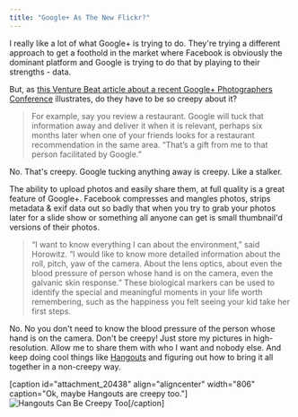 ```yaml
---
title: "Google+ As The New Flickr?"
---
```

<p>I really like a lot of what Google+ is trying to do. They're trying a different approach to get a foothold in the market where Facebook is obviously the dominant platform and Google is trying to do that by playing to their strengths - data.</p>
<p>But, as <a href="http://venturebeat.com/2012/05/22/google-wants-to-be-your-new-flickr">this Venture Beat article about a recent Google+ Photographers Conference</a> illustrates, do they have to be so creepy about it?</p>
<blockquote><p>
  For example, say you review a restaurant. Google will tuck that information away and deliver it when it is relevant, perhaps six months later when one of your friends looks for a restaurant recommendation in the same area. “That’s a gift from me to that person facilitated by Google.”
</p></blockquote>
<p>No. That's creepy. Google tucking anything away is creepy. Like a stalker.</p>
<p>The ability to upload photos and easily share them, at full quality is a great feature of Google+. Facebook compresses and mangles photos, strips metadata &amp; exif data out so badly that when you try to grab your photos later for a slide show or something all anyone can get is small thumbnail'd versions of their photos.</p>
<blockquote><p>
  “I want to know everything I can about the environment,” said Horowitz. “I would like to know more detailed information about the roll, pitch, yaw of the camera. About the lens optics, about even the blood pressure of person whose hand is on the camera, even the galvanic skin response.” These biological markers can be used to identify the special and meaningful moments in your life worth remembering, such as the happiness you felt seeing your kid take her first steps.
</p></blockquote>
<p>No. No you don't need to know the blood pressure of the person whose hand is on the camera. Don't be creepy! Just store my pictures in high-resolution. Allow me to share them with who I want and nobody else. And keep doing cool things like <a href="https://plus.google.com/u/0/hangouts">Hangouts</a> and figuring out how to bring it all together in a non-creepy way.</p>
<p>[caption id="attachment_20438" align="aligncenter" width="806" caption="Ok, maybe Hangouts are creepy too."]<img src="https://chrisenns.com/wp-content/uploads/2012/05/Screen-Shot-2012-04-20-at-2.57.38-PM.png" alt="Hangouts Can Be Creepy Too" title="Hangouts Can Be Creepy Too"  class="size-full wp-image-20438" />[/caption]</p>
